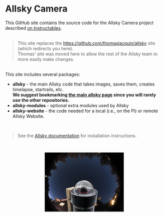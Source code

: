 # Allsky Camera

This GitHub site contains the source code for the Allsky Camera project described [on Instructables](http://www.instructables.com/id/Wireless-All-Sky-Camera/).
&nbsp;  
&nbsp;   
> This site replaces the https://github.com/thomasjacquin/allsky site (which redirects you here).<br>Thomas' site was moved here to allow the rest of the Allsky team to more easily make changes.

&nbsp;   
This site includes several packages:
*  **allsky** - the main Allsky code that takes images, saves them, creates timelapse, startrails, etc.<br>**We suggest bookmarking [the main allsky page](https://github.com/AllskyTeam/allsky) since you will rarely use the other repositories.**
*  **allsky-modules** - optional extra modules used by Allsky
*  **allsky-website** - the code needed for a local (i.e., on the Pi) or remote Allsky Website.

&nbsp;
> See the [Allsky documentation](https://htmlpreview.github.io/?https://raw.githubusercontent.com/AllskyTeam/allsky/master/html/documentation/index.html) for installation instructions.

&nbsp;
<p align="center">
<img src="https://github.com/AllskyTeam/allsky/blob/master/assets/allsky_camera.png" width="50%" title="Example of an allsky camera">
</p>
